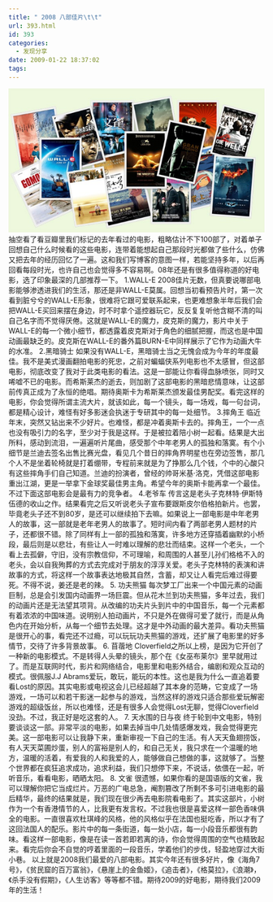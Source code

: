 ```yaml
---
title: " 2008 八部佳片\t\t"
url: 393.html
id: 393
categories:
  - 发现分享
date: 2009-01-22 18:37:02
tags:
---
```


![](../../images//2009/01/08.jpg) 抽空看了看豆瓣里我们标记的去年看过的电影，粗略估计不下100部了，对着单子回想自己什么时候看的这些电影，连带着能想起自己那段时光都做了些什么，仿佛又把去年的经历回忆了一遍。这和我们写博客的意图一样，若能坚持多年，以后再回看每段时光，也许自己也会觉得多不容易啊。08年还是有很多值得称道的好电影，选了印象最深的几部推荐一下。 1.WALL-E 2008佳片无数，但真要说哪部电影能够渗透进我们的生活，那还是非WALL-E莫属。回想当初看预告片时，第一次看到脏兮兮的WALL-E形象，很难将它跟可爱联系起来，也更难想象半年后我们会把WALL-E买回来摆在身边，时不时拿个遥控器玩它，反反复复听他含糊不清的叫自己名字而不觉得厌倦。这就是WALL-E的魔力，皮克斯的魔力，影片中关于WALL-E的每一个微小细节，都透露着皮克斯对于角色的细腻把握，而这也是中国动画最缺乏的。皮克斯在WALL-E的番外篇BURN-E中同样展示了它作为动画大牛的水准。 2.黑暗骑士 如果没有WALL-E，黑暗骑士当之无愧会成为今年的年度最佳。我不是美式漫画翻拍电影的死忠，之前对蝙蝠侠系列电影也不太感冒，但这部电影，彻底改变了我对于此类电影的看法。这是一部能让你看得血脉喷张，同时又唏嘘不已的电影。而希斯莱杰的逝去，则加剧了这部电影的黑暗悲情意味，让这部前传真正成为了永恒的绝唱。期待奥斯卡为希斯莱杰颁发最佳男配奖。看完这样的电影，你会觉得所谓主流大片，就该如此，每一个镜头，每一场戏，每一句台词，都是精心设计，难怪有好多影迷会执迷于专研其中的每一处细节。 3.摔角王 临近年末，突然又钻出来不少好片。也难怪，都是冲着奥斯卡去的。摔角王，一个一点也没有吸引力的名字，至少对于我是这样。于是被拉着陪小树一起看。结果是大出所料，感动到流泪，一遍遍听片尾曲，感受那个中年老男人的孤独和落寞。有个小细节是兰迪去签名出售比赛光盘，看见几个昔日的摔角界明星也在旁边签售，那几个人不是坐着轮椅就是打着绷带，专程前来就是为了挣那么几个钱，个中的心酸只有这些摔角手们自己知道。兰迪的扮演者，曾经的帅哥米基·洛克，凭借这部电影重出江湖，更是一举拿下金球奖最佳男主角。希望今年的奥斯卡能再拿一个最佳。不过下面这部电影会是最有力的竞争者。 4.老爷车 传言这是老头子克林特·伊斯特伍德的收山之作。结果看完之后又听说老头子宣布要跟斯皮尔伯格拍新片。也罢，毕竟老头子还不到80岁，是还可以继续拍下去嘛。如果说上一部电影是中年老男人的故事，这一部就是老年老男人的故事了。短时间内看了两部老男人题材的片子，还都很不错。除了同样有上一部的孤独和落寞，许多地方还穿插着幽默的小桥段，最后则是以悲壮，有些让人一时难以理解的悲壮而结束。这样一个老头，一个看上去孤僻，守旧，没有宗教信仰，不可理喻，和周围的人甚至儿孙们格格不入的老头，会以自我殉葬的方式去完成对于朋友的淳淳关爱。老头子克林特的表演和讲故事的方式，将这样一个故事表达地极其自然，含蓄，却又让人看完后难过得要死。不得不说，姜还是老的辣。 5. 功夫熊猫 每次梦工厂出来一个中国元素的动画巨制，总是会引发国内动画界一场巨震。但从花木兰到功夫熊猫，多年过去，我们的动画片还是无法望其项背。从改编的功夫片头到片中的中国音乐，每一个元素都有着浓浓的中国味道。说明别人拍动画片，不只是外在做得可爱了就行，而是从角色内在开始分析，从每一个细节去处理。这才是中外动画的最大差异。看功夫熊猫是很开心的事，看完还不过瘾，可以玩玩功夫熊猫的游戏，还扩展了电影里的好多情节，交待了许多背景故事。 6. 苜蓿地 Cloverfield之所以上榜，是因为它开创了一种新的电影模式。不是转得人头晕的镜头，那个在《女巫布莱尔》里早就用过了。而是互联网时代，影片和网络结合，电影里和电影外结合，编剧和观众互动的模式。很佩服J.J Abrams爱玩，敢玩，能玩的本性。这也是我为什么一直追着要看Lost的原因。其实电影或电视这会儿已经超越了其本身的范畴，它变成了一场游戏，一场可以和若干影迷一起参与的游戏，当然这样的游戏只适合那些爱玩解密游戏的超级饭丝，所以也难怪，还是有很多人会觉得Lost无聊，觉得Cloverfield没劲。不过，我正好是吃这套的人。 7. 天水围的日与夜 终于轮到中文电影，特别要谈谈这一部。非常平淡的电影，如果去掉当中几处情感爆发戏，我会觉得更完美。这一部电影可以让我静下来，重新审视一下自己的生活。有人天天鱼翅捞饭，有人天天菜圃炒蛋，别人的富裕是别人的，和自己无关，我只求在一个温暖的地方，温暖的活着，有爱我的人和我爱的人，能够做自己想做的事，这就够了。当整个世界都在疯狂追求成功，追求利益，我们只想停下来，不说话，依偎在一起，听听音乐，看看电影，晒晒太阳。 8. 文雀 很遗憾，如果你看的是国语版的文雀，我可以理解你把它当成烂片。万恶的广电总急，阉割篡改了所剩不多可引进电影的最后精华，最终的结果就是，我们现在很少再去电影院看电影了。其实这部片，小树作为一个有香港情节的人，比我更有发言权。不过我也很是喜爱这样一部色香味俱全的电影。一直很喜欢杜琪峰的风格，他的风格似乎在法国也挺吃香，所以才有了这回法国人的配乐。影片中的每一条街道，每一处小店，每一小段音乐都很有韵味。看这样一部电影，像是在读一首若即若离的诗，你会觉得周围的空气也精致起来。看完后你会不自觉的哼着里面的一段音乐，学着他们的步伐，轻盈地穿过大街小巷。 以上就是2008我们最爱的八部电影。其实今年还有很多好片，像《海角7号》，《贫民窟的百万富翁》，《悬崖上的金鱼姬》，《追击者》，《格莫拉》，《浪潮》，《杀手没有假期》，《人生访客》等等都不错。期待2009的好电影，期待我们2009年的生活！